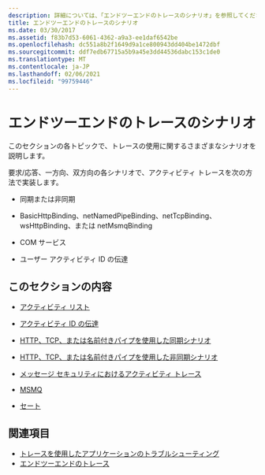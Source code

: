 ```yaml
---
description: 詳細については、「エンドツーエンドのトレースのシナリオ」を参照してください。
title: エンドツーエンドのトレースのシナリオ
ms.date: 03/30/2017
ms.assetid: f83b7d53-6061-4362-a9a3-ee1daf6542be
ms.openlocfilehash: dc551a8b2f1649d9a1ce800943dd404be1472dbf
ms.sourcegitcommit: ddf7edb67715a5b9a45e3dd44536dabc153c1de0
ms.translationtype: MT
ms.contentlocale: ja-JP
ms.lasthandoff: 02/06/2021
ms.locfileid: "99759446"
---
```

# <a name="end-to-end-tracing-scenarios"></a>エンドツーエンドのトレースのシナリオ

このセクションの各トピックで、トレースの使用に関するさまざまなシナリオを説明します。  
  
 要求/応答、一方向、双方向の各シナリオで、アクティビティ トレースを次の方法で実装します。  
  
- 同期または非同期  
  
- BasicHttpBinding、netNamedPipeBinding、netTcpBinding、wsHttpBinding、または netMsmqBinding  
  
- COM サービス  
  
- ユーザー アクティビティ ID の伝達  
  
## <a name="in-this-section"></a>このセクションの内容  
  
- [アクティビティ リスト](activity-list.md)  
  
- [アクティビティ ID の伝達](activity-id-propagation.md)  
  
- [HTTP、TCP、または名前付きパイプを使用した同期シナリオ](synchronous-scenarios-using-http-tcp-or-named-pipe.md)  
  
- [HTTP、TCP、または名前付きパイプを使用した非同期シナリオ](asynchronous-scenarios-using-http-tcp-or-named-pipe.md)  
  
- [メッセージ セキュリティにおけるアクティビティ トレース](activity-tracing-in-message-security.md)  
  
- [MSMQ](msmq.md)  
  
- [セート](com.md)  
  
## <a name="see-also"></a>関連項目

- [トレースを使用したアプリケーションのトラブルシューティング](using-tracing-to-troubleshoot-your-application.md)
- [エンドツーエンドのトレース](end-to-end-tracing.md)
